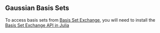 ## Gaussian Basis Sets

To access basis sets from [Basis Set Exchange](https://www.basissetexchange.org/), you will need to install the [Basis Set Exchange API in Julia](https://github.com/HartreeFoca/BasisSets.jl)